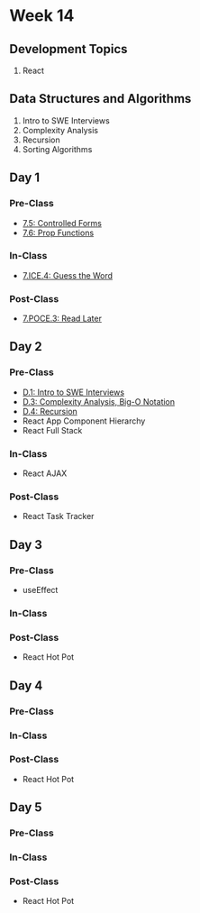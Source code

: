 # Week 14

## Development Topics

1. React

## Data Structures and Algorithms

1. Intro to SWE Interviews
2. Complexity Analysis
3. Recursion
4. Sorting Algorithms

## Day 1

### Pre-Class

* [7.5: Controlled Forms](../../7-react/7.5-controlled-forms.md)
* [7.6: Prop Functions](../../7-react/7.6-prop-functions.md)

### In-Class

* [7.ICE.4: Guess the Word](../../7-react/7.ice-in-class-exercises/7.ice.4-guess-the-word.md)

### Post-Class

* [7.POCE.3: Read Later](../../7-react/7.poce-post-class-exercises/7.poce.3-read-later.md)

## Day 2

### Pre-Class

* [D.1: Intro to SWE Interviews](../../data-structures-and-algorithms/d.1-intro-to-swe-interviews.md)
* [D.3: Complexity Analysis, Big-O Notation](../../data-structures-and-algorithms/d.3-complexity-analysis-big-o-notation.md)
* [D.4: Recursion](../../data-structures-and-algorithms/d.4-recursion.md)
* React App Component Hierarchy
* React Full Stack

### In-Class

* React AJAX

### Post-Class

* React Task Tracker

## Day 3

### Pre-Class

* useEffect

### In-Class

### **Post-Class**

* React Hot Pot

## Day 4

### Pre-Class

### **In-Class**

### **Post-Class**

* React Hot Pot

## Day 5

### Pre-Class

### **In-Class**

### **Post-Class**

* React Hot Pot

### 


